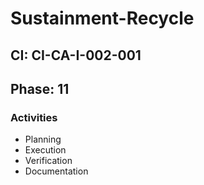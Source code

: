 # Sustainment-Recycle

## CI: CI-CA-I-002-001
## Phase: 11

### Activities
- Planning
- Execution
- Verification
- Documentation
